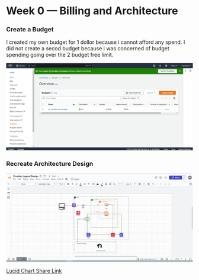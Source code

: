 # Week 0 — Billing and Architecture


















### Create a Budget

I created my own budget for 1 dollor because i cannot afford any spend.
I did not create a secod budget because i was concerned of budget spending going over the 2 budget free limit.

![Image of the Budget alarm i Created](assets/budget-alarm.PNG)




### Recreate Architecture Design

![Crudder Logial Design](assets/logical-architecture%20-design.PNG)

[Lucid Chart Share Link](https://lucid.app/lucidchart/e6a7ad2a-5dfa-42e5-a950-3869b6328c66/edit?viewport_loc=-749%2C-242%2C5120%2C2336%2C0_0&invitationId=inv_73c0c199-c855-4336-81ec-80ebf83294ce)

